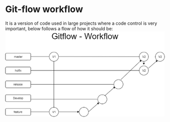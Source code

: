# Git-flow workflow
It is a version of code used in large projects where a code control is very important, below follows a flow of how it should be:
![alt text](https://github.com/dev-felipe/gitflow-workflow/blob/master/imgs-flowcharts/gitflow-workflow.png)